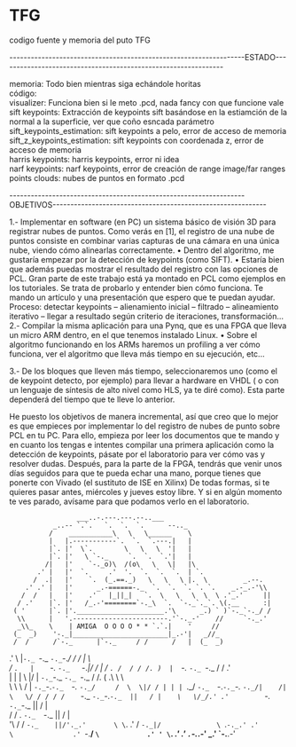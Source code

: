 # TFG
codigo fuente y memoria del puto TFG

------------------------------------------------------------------ESTADO---------------------------------------------------------------

memoria: Todo bien mientras siga echándole horitas  
código:  
visualizer: Funciona bien si le meto .pcd, nada fancy con que funcione vale  
sift keypoints: Extracción de keypoints sift basándose en la estiamción de la normal a la superficie, ver que coño esncada parámetro
sift_keypoints_estimation: sift keypoints a pelo, error de acceso de memoria  
sift_z_keypoints_estimation: sift keypoints con coordenada z, error de acceso de memoria   
harris keypoints: harris keypoints, error ni idea  
narf keypoints: narf keypoints, error de creación de range image/far ranges  
points clouds: nubes de puntos en formato .pcd  
          


------------------------------------------------------------------OBJETIVOS------------------------------------------------------------

1.- Implementar en software (en PC) un sistema básico de visión 3D para registrar nubes de puntos. Como verás en [1], el registro de una nube de puntos consiste en combinar varias capturas de una cámara en una única nube, viendo cómo alinearlas correctamente. 
•	Dentro del algoritmo, me gustaría empezar por la detección de keypoints (como SIFT). 
•	Estaría bien que además puedas mostrar el resultado del registro con las opciones de PCL. 
Gran parte de este trabajo está ya montado en PCL como ejemplos en los tutoriales. Se trata de probarlo y entender bien cómo funciona. Te mando un artículo y una presentación que espero que te puedan ayudar.
Proceso: detectar keypoints – alienamiento inicial – filtrado – alineamiento iterativo – llegar a resultado según criterio de iteraciones, transformación…
2.- Compilar la misma aplicación para una Pynq, que es una FPGA que lleva un micro ARM dentro, en el que tenemos instalado Linux. 
•	Sobre el algoritmo funcionando en los ARMs haremos un profiling a ver cómo funciona, ver el algoritmo que lleva más tiempo en su ejecución, etc...

3.- De los bloques que lleven más tiempo, seleccionaremos uno (como el de keypoint detecto, por ejemplo) para llevar a hardware en VHDL ( o con un lenguaje de síntesis de alto nivel como HLS, ya te diré como). Esta parte dependerá del tiempo que te lleve lo anterior.


He puesto los objetivos de manera incremental, así que creo que lo mejor es que empieces por implementar lo del registro de nubes de punto sobre PCL en tu PC. Para ello, empieza por leer los documentos que te mando y en cuanto los tengas e intentes compilar una primera aplicación como la detección de keypoints, pásate por el laboratorio para ver cómo vas y resolver dudas. 
Después, para la parte de la FPGA, tendrás que venir unos días seguidos para que te pueda echar una mano, porque tienes que ponerte con Vivado (el sustituto de ISE en Xilinx)  De todas formas, si te quieres pasar antes, miércoles y jueves estoy libre. Y si en algún momento te ves parado, avísame para que podamos verlo en el laboratorio.

                     ___..-.---.---.--..___
               _..-- `.`.   `.  `.  `.      --.._
              /    ___________\   \   \______    \
              |   |.-----------`.  `.  `.---.|   |
              |`. |'  \`.        \   \   \  '|   |
              |`. |'   \ `-._     `.  `.  `.'|   |
             /|   |'    `-._o)\  /(o\   \   \|   |\
           .' |   |'  `.     .'  '.  `.  `.  `.  | `.
          /  .|   |'    `.  (_.==._)   \   \   \ |.  \         _.--.
        .' .' |   |'      _.-======-._  `.  `.  `. `. `.    _.-_.-'\\
       /  /   |   |'    .'   |_||_|   `.  \   \   \  \  \ .'_.'     ||
      / .'    |`. |'   /_.-'========`-._\  `.  `-._`._`. \(.__      :|
     ( '      |`. |'.______________________.'\      _.) ` )`-._`-._/ /
      \\      |   '.------------------------.'`-._-'    //     `-._.'
      _\\_    \    | AMIGA  O O O O * * `.`.|    '     //
     (_  _)    '-._|________________________|_.-'|   _//_
     /  /      /`-._      |`-._     / /      /   |  (_  _)
   .'   \     |`-._ `-._   `-._`-._/ /      /    |    \  \
  /      `.   |    `-._ `-._   `-._|/      /     |    /   `.
 /  / / /. )  |  `-._  `-._ `-._          /     /   .'      \
| | | \ \|/   |  `-._`-._  `-._ `-._     /     /.  ( .\ \ \  \
 \ \ \ \/     |  `-._`-._`-._  `-._ `-._/     /  \  \|/ / | | |
  `.\_\/       `-._  `-._`-._`-._  `-._/|    /|   \   \/ / / /
              /    `-._  `-._`-._`-._  ||   / |    \   \/_/.'
            .'         `-._  `-._`-._  ||  /  |     \
           /           / . `-._  `-._  || /   |      \
          '\          / /      `-._    ||/'._.'       \
           \`.      .' /           `-._|/              \
            `.`-._.' .'               \               .'
              `-.__\/                 `\            .' '
                                       \`.       _.' .'
                                        `.`-._.-' _.'
                                          `-.__.-'


